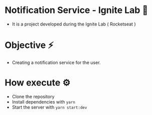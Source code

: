 # Notification Service - Ignite Lab 🚀

* It is a project developed during the Ignite Lab ( Rocketseat )

# Objective ⚡
*  Creating a notification service for the user.

# How execute ⚙️

* Clone the repository
* Install dependencies with `yarn`
* Start the server with `yarn start:dev`
